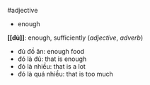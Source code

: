 #adjective 

- enough




**[[đủ]]**: enough, sufficiently (*adjective*, *adverb*)
- đủ đồ ăn: enough food
- đó là đủ: that is enough
- đó là nhiều: that is a lot
- đó là quá nhiều: that is too much